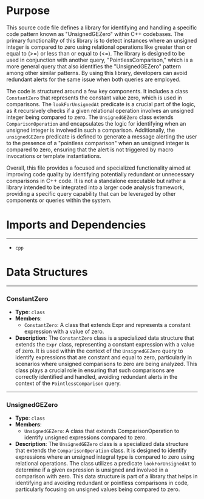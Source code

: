 # Purpose
This source code file defines a library for identifying and handling a specific code pattern known as "UnsignedGEZero" within C++ codebases. The primary functionality of this library is to detect instances where an unsigned integer is compared to zero using relational operations like greater than or equal to (>=) or less than or equal to (<=). The library is designed to be used in conjunction with another query, "PointlessComparison," which is a more general query that also identifies the "UnsignedGEZero" pattern among other similar patterns. By using this library, developers can avoid redundant alerts for the same issue when both queries are employed.

The code is structured around a few key components. It includes a class `ConstantZero` that represents the constant value zero, which is used in comparisons. The `lookForUnsignedAt` predicate is a crucial part of the logic, as it recursively checks if a given relational operation involves an unsigned integer being compared to zero. The `UnsignedGEZero` class extends `ComparisonOperation` and encapsulates the logic for identifying when an unsigned integer is involved in such a comparison. Additionally, the `unsignedGEZero` predicate is defined to generate a message alerting the user to the presence of a "pointless comparison" when an unsigned integer is compared to zero, ensuring that the alert is not triggered by macro invocations or template instantiations.

Overall, this file provides a focused and specialized functionality aimed at improving code quality by identifying potentially redundant or unnecessary comparisons in C++ code. It is not a standalone executable but rather a library intended to be integrated into a larger code analysis framework, providing a specific query capability that can be leveraged by other components or queries within the system.
# Imports and Dependencies

---
- `cpp`


# Data Structures

---
### ConstantZero
- **Type**: `class`
- **Members**:
    - `ConstantZero`: A class that extends Expr and represents a constant expression with a value of zero.
- **Description**: The `ConstantZero` class is a specialized data structure that extends the `Expr` class, representing a constant expression with a value of zero. It is used within the context of the `UnsignedGEZero` query to identify expressions that are constant and equal to zero, particularly in scenarios where unsigned comparisons to zero are being analyzed. This class plays a crucial role in ensuring that such comparisons are correctly identified and handled, avoiding redundant alerts in the context of the `PointlessComparison` query.


---
### UnsignedGEZero
- **Type**: `class`
- **Members**:
    - `UnsignedGEZero`: A class that extends ComparisonOperation to identify unsigned expressions compared to zero.
- **Description**: The `UnsignedGEZero` class is a specialized data structure that extends the `ComparisonOperation` class. It is designed to identify expressions where an unsigned integral type is compared to zero using relational operations. The class utilizes a predicate `lookForUnsignedAt` to determine if a given expression is unsigned and involved in a comparison with zero. This data structure is part of a library that helps in identifying and avoiding redundant or pointless comparisons in code, particularly focusing on unsigned values being compared to zero.


